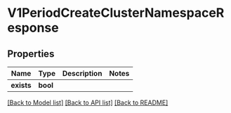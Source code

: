 # V1PeriodCreateClusterNamespaceResponse

## Properties

Name | Type | Description | Notes
------------ | ------------- | ------------- | -------------
**exists** | **bool** |  | 

[[Back to Model list]](../README.md#documentation-for-models) [[Back to API list]](../README.md#documentation-for-api-endpoints) [[Back to README]](../README.md)


